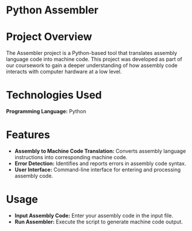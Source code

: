 # Python Assembler
# Project Overview
The Assembler project is a Python-based tool that translates assembly language code into machine code. This project was developed as part of our coursework to gain a deeper understanding of how assembly code interacts with computer hardware at a low level.

# Technologies Used
**Programming Language:** Python
# Features
- **Assembly to Machine Code Translation:** Converts assembly language instructions into corresponding machine code.
- **Error Detection:** Identifies and reports errors in assembly code syntax.
- **User Interface:** Command-line interface for entering and processing assembly code.
# Usage
- **Input Assembly Code:** Enter your assembly code in the input file.
- **Run Assembler:** Execute the script to generate machine code output.

